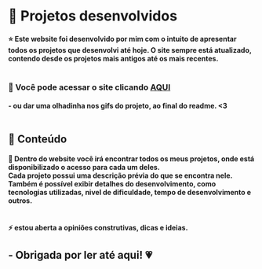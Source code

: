 # 🚀 Projetos desenvolvidos

#### ⭐ Este website foi desenvolvido por mim com o intuito de apresentar todos os projetos que desenvolvi até hoje. O site sempre está atualizado, contendo desde os projetos mais antigos até os mais recentes.<br><br>

### 📌  Você pode acessar o site clicando <a href= "https://anaprojetos.vercel.app/"> AQUI </a>
#### - ou dar uma olhadinha nos gifs do projeto, ao final do readme. <3<br><br>

## 🌟  Conteúdo 

#### 🌠 Dentro do website você irá encontrar todos os meus projetos, onde está disponibilizado o acesso para cada um deles.<br> Cada projeto possui uma descrição prévia do que se encontra nele. Também é possível exibir detalhes do desenvolvimento, como tecnologias utilizadas, nivel de dificuldade, tempo de desenvolvimento e outros.<br><br>

<!--
## 💢 Demonstração
#### - Topo da página
![] <br>
#### - 
![] <br>
#### -  
![] <br>
#### -  
![] <br>
#### - Rodapé
![] <br>
#### - Responsividade (320x590)
![] <br>
-->

#### ⚡ estou aberta a opiniões construtivas, dicas e ideias.
## - Obrigada por ler até aqui! 💗
